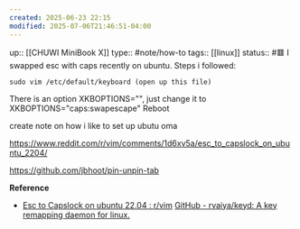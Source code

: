 ```yaml
---
created: 2025-06-23 22:15
modified: 2025-07-06T21:46:51-04:00
---
```

up:: [[CHUWI MiniBook X]]
type:: #note/how-to 
tags:: [[linux]]
status:: #🟥
I swapped esc with caps recently on ubuntu. Steps i followed:
```
sudo vim /etc/default/keyboard (open up this file)
```

There is an option XKBOPTIONS="", just change it to XKBOPTIONS="caps:swapescape"
Reboot

create note on how i like to set up ubutu
oma

https://www.reddit.com/r/vim/comments/1d6xv5a/esc_to_capslock_on_ubuntu_2204/



https://github.com/jbhoot/pin-unpin-tab

**Reference**
- [Esc to Capslock on ubuntu 22.04 : r/vim](https://www.reddit.com/r/vim/comments/1d6xv5a/esc_to_capslock_on_ubuntu_2204/)
[GitHub - rvaiya/keyd: A key remapping daemon for linux.](https://github.com/rvaiya/keyd)

